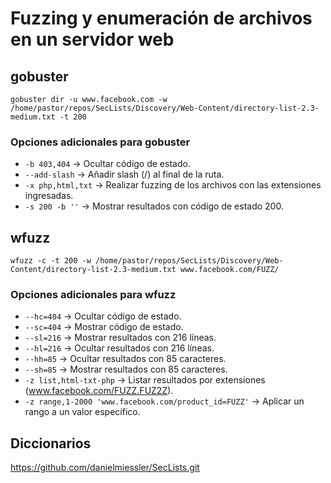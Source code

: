 # Fuzzing y enumeración de archivos en un servidor web
## gobuster
`gobuster dir -u www.facebook.com -w /home/pastor/repos/SecLists/Discovery/Web-Content/directory-list-2.3-medium.txt -t 200`
### Opciones adicionales para gobuster
- `-b 403,404` -> Ocultar código de estado.
- `--add-slash` -> Añadir slash (/) al final de la ruta.
- `-x php,html,txt` -> Realizar fuzzing de los archivos con las extensiones ingresadas.
- `-s 200 -b ''` -> Mostrar resultados con código de estado 200.
## wfuzz
  `wfuzz -c -t 200 -w /home/pastor/repos/SecLists/Discovery/Web-Content/directory-list-2.3-medium.txt www.facebook.com/FUZZ/`
### Opciones adicionales para wfuzz
  - `--hc=404` -> Ocultar código de estado.
  - `--sc=404` -> Mostrar código de estado.
  - `--sl=216` -> Mostrar resultados con 216 líneas.
  - `--hl=216` -> Ocultar resultados con 216 líneas.
  - `--hh=85` -> Ocultar resultados con 85 caracteres.
  - `--sh=85` -> Mostrar resultados con 85 caracteres.
  - `-z list,html-txt-php`  -> Listar resultados por extensiones (www.facebook.com/FUZZ.FUZ2Z).
  - `-z range,1-2000 'www.facebook.com/product_id=FUZZ'` -> Aplicar un rango a un valor específico.
## Diccionarios
https://github.com/danielmiessler/SecLists.git
